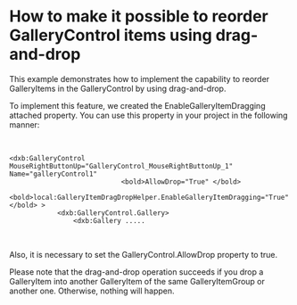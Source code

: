 # How to make it possible to reorder GalleryControl items using drag-and-drop


<p>This example demonstrates how to implement the capability to reorder GalleryItems in the GalleryControl by using drag-and-drop.</p><p>To implement this feature, we created the EnableGalleryItemDragging attached property. You can use this property in your project in the following manner:</p><br />


```xaml
<dxb:GalleryControl MouseRightButtonUp="GalleryControl_MouseRightButtonUp_1" Name="galleryControl1" 
                            <bold>AllowDrop="True" </bold>
                            <bold>local:GalleryItemDragDropHelper.EnableGalleryItemDragging="True"</bold> >
            <dxb:GalleryControl.Gallery>
                <dxb:Gallery .....

```

<p>                      </p><p>Also, it is necessary to set the GalleryControl.AllowDrop property to true.</p><p>Please note that the drag-and-drop operation succeeds if you drop a GalleryItem into another GalleryItem of the same GalleryItemGroup or another one. Otherwise, nothing will happen.</p>

<br/>


